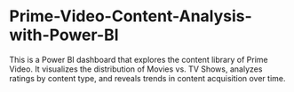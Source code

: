 # Prime-Video-Content-Analysis-with-Power-BI
This is a Power BI dashboard that explores the content library of Prime Video. It visualizes the distribution of Movies vs. TV Shows, analyzes ratings by content type, and reveals trends in content acquisition over time.
